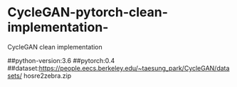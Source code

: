 # CycleGAN-pytorch-clean-implementation-
CycleGAN clean  implementation

##python-version:3.6
##pytorch:0.4
##dataset:https://people.eecs.berkeley.edu/~taesung_park/CycleGAN/datasets/    hosre2zebra.zip
